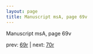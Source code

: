 ```yaml
---
layout: page
title: Manuscript msA, page 69v
---
```


Manuscript msA, page 69v

prev:  [69r](../69r) | next:  [70r](../70r)